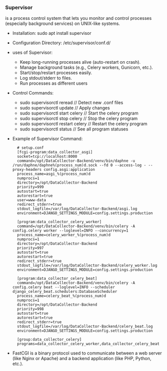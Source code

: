 
### Supervisor
  is a process control system that lets you monitor and control processes (especially background services) on UNIX-like systems.

- Installation: sudo apt install supervisor
- Configuration Directory: /etc/supervisor/conf.d/
- uses of Supervisor:
  - Keep long-running processes alive (auto-restart on crash).
  - Manage background tasks (e.g., Celery workers, Gunicorn, etc.).
  - Start/stop/restart processes easily.
  - Log stdout/stderr to files.
  - Run processes as different users

- Control Commands:
  - sudo supervisorctl reread	        // Detect new .conf files
  - sudo supervisorctl update	        // Apply changes
  - sudo supervisorctl start celery	  // Start the celery program
  - sudo supervisorctl stop celery	  // Stop the celery program
  - sudo supervisorctl restart celery	// Restart the celery program
  - sudo supervisorctl status	        // See all program statuses
    
- Example of Supervisor Command:
  ```
    # setup.conf
    [fcgi-program:data_collector_asgi]
    socket=tcp://localhost:8000
    command=/opt/DataCollector-Backend/venv/bin/daphne -u /run/daphne/daphne%(process_num)d.sock --fd 0 --access-log - --proxy-headers config.asgi:application
    process_name=asgi_%(process_num)d
    numprocs=1
    directory=/opt/DataCollector-Backend
    priority=999
    autostart=true
    autorestart=true
    user=www-data
    redirect_stderr=true
    stdout_logfile=/var/log/DataCollector-Backend/asgi.log
    environment=DJANGO_SETTINGS_MODULE=config.settings.production
    
    [program:data_collector_celery_worker]
    command=/opt/DataCollector-Backend/venv/bin/celery -A config.celery worker --loglevel=INFO --concurrency=1
    process_name=celery_worker_%(process_num)d
    numprocs=1
    directory=/opt/DataCollector-Backend
    priority=997
    autostart=true
    autorestart=true
    redirect_stderr=true
    stdout_logfile=/var/log/DataCollector-Backend/celery_worker.log
    environment=DJANGO_SETTINGS_MODULE=config.settings.production
    
    [program:data_collector_celery_beat]
    command=/opt/DataCollector-Backend/venv/bin/celery -A config.celery beat --loglevel=INFO --scheduler django_celery_beat.schedulers:DatabaseScheduler
    process_name=celery_beat_%(process_num)d
    numprocs=1
    directory=/opt/DataCollector-Backend
    priority=998
    autostart=true
    autorestart=true
    redirect_stderr=true
    stdout_logfile=/var/log/DataCollector-Backend/celery_beat.log
    environment=DJANGO_SETTINGS_MODULE=config.settings.production
    
    [group:data_collector_celery]
    programs=data_collector_celery_worker,data_collector_celery_beat

  ```

- FastCGI is a binary protocol used to communicate between a web server (like Nginx or Apache) and a backend application (like PHP, Python, etc.).
